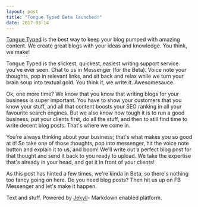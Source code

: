 ```yaml
---
layout: post
title: "Tongue Typed Beta launched!"
date: 2017-03-14
---
```


[Tongue Typed](http://grnpt.co/tonguetbeta1) is the best way to keep your blog pumped with amazing content. We create great blogs with your ideas and knowledge. You think, we make!

Tongue Typed is the slickest, quickest, easiest writing support service you've ever seen. Chat to us in Messenger (for the Beta). Voice note your thoughts, pop in relevant links, and sit back and relax while we turn your brain soup into textual gold. You think it, we write it. Awesomesauce.

Ok, one more time? We know that you know that writing blogs for your business is super important. You have to show your customers that you know your stuff, and all that content boosts your SEO ranking in all your favourite search engines. But we also know how tough it is to run a good business, put your clients first, do all the stuff, and then to still find time to write decent blog posts. That's where we come in.

You're always thinking about your business; that's what makes you so good at it! So take one of those thoughts, pop into messenger, hit the voice note button and explain it to us, and boom! We'll write out a perfect blog post for that thought and send it back to you ready to upload. We take the expertise that's already in your head, and get it in front of your clients!

As this post has hinted a few times, we're kinda in Beta, so there's nothing too fancy going on here. Do you need blog posts? Then hit us up on FB Messenger and let's make it happen.

Text and stuff. Powered by [Jekyll](http://jekyllrb.com)- Markdown enabled platform.
